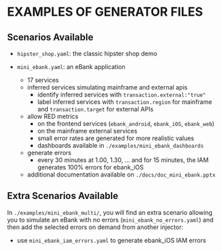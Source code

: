 # EXAMPLES OF GENERATOR FILES

## Scenarios Available

- `hipster_shop.yaml`: the classic hipster shop demo

- `mini_ebank.yaml`: an eBank application
    - 17 services
    - inferred services simulating mainframe and external apis
        * identify inferred services with `transaction.external:"true"`
        * label inferred services with `transaction.region` for mainframe and `transaction.target` for external APIs
    - allow RED metrics
        * on the frontend services (`ebank_android`, `ebank_iOS`, `ebank_web`)
        * on the mainframe external services
        * small error rates are generated for more realistic values
        * dashboards available in `./examples/mini_ebank_dashboards`
    - generate errors
        * every 30 minutes at 1.00, 1.30, ... and for 15 minutes, the IAM generates 100% errors for ebank_iOS
    - additional documentation available on `./docs/doc_mini_ebank.pptx`


## Extra Scenarios Available

In `./examples/mini_ebank_multi/`, you will find an extra scenario allowing you to simulate an eBank with no errors (`mini_ebank_no_errors.yaml`) and then add the selected errors on demand from another injector:

- use `mini_ebank_iam_errors.yaml` to generate ebank_iOS IAM errors
